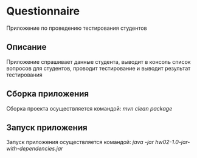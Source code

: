 # Questionnaire

Приложение по проведению тестирования студентов

## Описание

Приложение спрашивает данные студента, выводит в консоль список вопросов для студентов, проводит тестирование и выводит результат тестирования

## Сборка приложения

Сборка проекта осуществляется командой: _mvn clean package_

## Запуск приложения

Запуск приложения осуществляется командой: _java -jar hw02-1.0-jar-with-dependencies.jar_